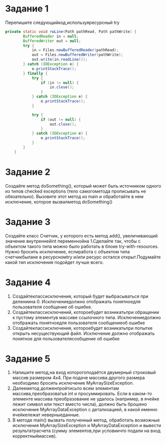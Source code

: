 # Задание 1

Перепишите следующийкод,используяресурсный try

```java
private static void rwLine(Path pathRead, Path pathWrite) {
        BufferedReader in = null;
        BufferedWriter out = null;
        try {
            in = Files.newBufferedReader(pathRead);
            out = Files.newBufferedWriter(pathWrite);
            out.write(in.readLine());
        } catch (IOException e) {
            e.printStackTrace();
        } finally {
            try {
                if (in != null) {
                    in.close();
                }
            } catch (IOException e) {
                e.printStackTrace();
            }

            try {
                if (out != null) {
                    out.close();
                }
            } catch (IOException e) {
                e.printStackTrace();
            }
        }
    }
```
# Задание 2

Создайте метод doSomething(), который может быть источником одного из
типов checked exceptions (тело самогометода прописывать не обязательно).
Вызовите этот метод из main и обработайте в нем исключение, которое
вызвалметод doSomething()

# Задание 3

Создайте класс Счетчик, у которого есть метод add(), увеличивающий
значение внутреннейint переменнойна 1.Сделайте так, чтобы с объектом
такого типа можно было работать в блоке try-with-resources. Нужно бросить
исключение, еслиработа с объектом типа счетчикбылане в ресурсномtry
и/или ресурс остался открыт.Подумайте какой тип исключения подойдет
лучше всего.

# Задание 4 

1. Создайтеклассисключения, который будет выбрасываться при делениина 0. 
Исключениедолжно отображать понятноедля пользователя сообщение
об ошибке.
2. Создайтеклассисключений, котороебудет возникатьпри обращении к
пустому элементув массиве ссылочного типа. Исключениедолжно
отображать понятноедля пользователя сообщениеоб ошибке
3. Создайтеклассисключения, котороебудет возникатьпри попытке открыть
несуществующий файл. Исключение должно отображать понятное для
пользователясообщение об ошибке

# Задание 5

1. Напишите метод,на вход которогоподаётся двумерный строковый массив
размером 4х4. При подаче массива другого размера необходимо бросить
исключение MyArraySizeException.
2. Далееметод долженпройтисьпо всем элементам массива,преобразоватьв
int и просуммировать. Если в каком-то элементе массива преобразование
не удалось (например, в ячейке лежит символ или текст вместо числа),
должно быть брошено исключение MyArrayDataException с детализацией, в
какой именно ячейкележат неверныеданные.
3. В методе main() вызвать полученный метод, обработать возможные
исключения MyArraySizeException и MyArrayDataException и вывести
результатрасчета (сумму элементов,при условиичто подали на вход
корректныймассив).